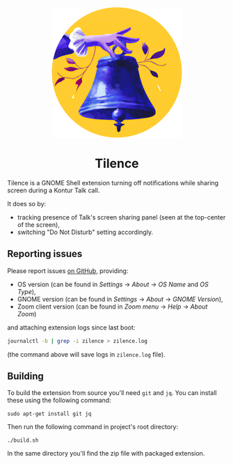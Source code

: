 <div align="center">
<img src="./assets/logo.png" alt="Logo" style="width: 300px" />
<h1>Tilence</h1>
</div>

Tilence is a GNOME Shell extension turning off notifications while sharing screen during a Kontur Talk call.

It does so by:

* tracking presence of Talk's screen sharing panel (seen at the top-center of the screen),
* switching "Do Not Disturb" setting accordingly.

## Reporting issues

Please report issues [on GitHub](https://github.com/apankowski/zilence/issues), providing:

* OS version (can be found in _Settings_ → _About_ → _OS Name_ and _OS Type_),
* GNOME version (can be found in _Settings_ → _About_ → _GNOME Version_),
* Zoom client version (can be found in _Zoom menu_ → _Help_ → _About Zoom_)

and attaching extension logs since last boot:

```bash
journalctl -b | grep -i zilence > zilence.log
```

(the command above will save logs in `zilence.log` file).

## Building

To build the extension from source you'll need `git` and `jq`. You can install these using the following command:

```shell
sudo apt-get install git jq
```

Then run the following command in project's root directory:

```shell
./build.sh
```

In the same directory you'll find the zip file with packaged extension.
